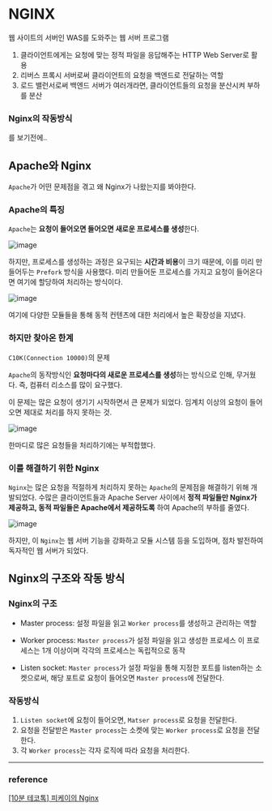 # NGINX

웹 사이트의 서버인 WAS를 도와주는 웹 서버 프로그램

1. 클라이언트에게는 요청에 맞는 정적 파일을 응답해주는 HTTP Web Server로 활용
2. 리버스 프록시 서버로써 클라이언트의 요청을 백엔드로 전달하는 역할
3. 로드 밸런서로써 백엔드 서버가 여러개라면, 클라이언트들의 요청을 분산시켜 부하를 분산

### Nginx의 작동방식

를 보기전에..

## Apache와 Nginx

`Apache`가 어떤 문제점을 겪고 왜 Nginx가 나왔는지를 봐야한다.

### Apache의 특징

`Apache`는 **요청이 들어오면 들어오면 새로운 프로세스를 생성**한다.

![image](https://github.com/vinitus/TIL/assets/97886013/8d9431e6-1bce-462a-8a8a-9eb42cf2a76e)

하지만, 프로세스를 생성하는 과정은 요구되는 **시간과 비용**이 크기 때문에, 이를 미리 만들어두는 `Prefork` 방식을 사용했다. 미리 만들어둔 프로세스를 가지고 요청이 들어온다면 여기에 할당하여 처리하는 방식이다.

![image](https://github.com/vinitus/TIL/assets/97886013/8b2c3b1b-477e-4205-9e87-a960fad959a3)

여기에 다양한 모듈들을 통해 동적 컨텐츠에 대한 처리에서 높은 확장성을 지녔다.

### 하지만 찾아온 한계

`C10K(Connection 10000)`의 문제

`Apache`의 동작방식인 **요청마다의 새로운 프로세스를 생성**하는 방식으로 인해, 무거웠다. 즉, 컴퓨터 리소스를 많이 요구했다.

이 문제는 많은 요청이 생기기 시작하면서 큰 문제가 되었다. 임계치 이상의 요청이 들어오면 제대로 처리를 하지 못하는 것.

![image](https://github.com/vinitus/TIL/assets/97886013/2089685d-7c03-48c1-af8a-1565c3c6fd11)

한마디로 많은 요청들을 처리하기에는 부적합했다.

### 이를 해결하기 위한 Nginx

`Nginx`는 많은 요청을 적절하게 처리하지 못하는 `Apache`의 문제점을 해결하기 위해 개발되었다. 수많은 클라이언트들과 Apache Server 사이에서 **정적 파일들만 Nginx가 제공하고, 동적 파일들은 Apache에서 제공하도록** 하여 Apache의 부하를 줄였다.

![image](https://github.com/vinitus/TIL/assets/97886013/6ca2a1cc-3db6-460c-970d-b654e3820075)

하지만, 이 `Nginx`는 웹 서버 기능을 강화하고 모듈 시스템 등을 도입하며, 점차 발전하여 독자적인 웹 서버가 되었다.

## Nginx의 구조와 작동 방식

### Nginx의 구조

- Master process: 설정 파일을 읽고 `Worker process`를 생성하고 관리하는 역할

- Worker process: `Master process`가 설정 파일을 읽고 생성한 프로세스
  이 프로세스는 1개 이상이며 각각의 프로세스는 독립적으로 동작

- Listen socket: `Master process`가 설정 파일을 통해 지정한 포트를 listen하는 소켓으로써, 해당 포트로 요청이 들어오면 `Master process`에 전달한다.

### 작동방식

1. `Listen socket`에 요청이 들어오면, `Matser process`로 요청을 전달한다.
2. 요청을 전달받은 `Master process`는 소켓에 맞는 `Worker process`로 요청을 전달한다.
3. 각 `Worker process`는 각자 로직에 따라 요청을 처리한다.

---

### reference

[[10분 테코톡] 피케이의 Nginx](https://www.youtube.com/watch?v=6FAwAXXj5N0)
